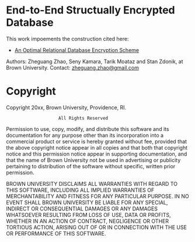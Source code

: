 # End-to-End Structually Encrypted Database

This work impoements the construction cited here:
* [An Optimal Relational Database Encryption Scheme](https://eprint.iacr.org/2020/274)

Authors: Zheguang Zhao, Seny Kamara, Tarik Moataz and Stan Zdonik, at Brown University.
Contact: zheguang.zhao@gmail.com

# Copyright
Copyright 20xx, Brown University, Providence, RI.

                        All Rights Reserved

Permission to use, copy, modify, and distribute this software and
its documentation for any purpose other than its incorporation into a
commercial product or service is hereby granted without fee, provided
that the above copyright notice appear in all copies and that both
that copyright notice and this permission notice appear in supporting
documentation, and that the name of Brown University not be used in
advertising or publicity pertaining to distribution of the software
without specific, written prior permission.

BROWN UNIVERSITY DISCLAIMS ALL WARRANTIES WITH REGARD TO THIS SOFTWARE,
INCLUDING ALL IMPLIED WARRANTIES OF MERCHANTABILITY AND FITNESS FOR ANY
PARTICULAR PURPOSE.  IN NO EVENT SHALL BROWN UNIVERSITY BE LIABLE FOR
ANY SPECIAL, INDIRECT OR CONSEQUENTIAL DAMAGES OR ANY DAMAGES
WHATSOEVER RESULTING FROM LOSS OF USE, DATA OR PROFITS, WHETHER IN AN
ACTION OF CONTRACT, NEGLIGENCE OR OTHER TORTIOUS ACTION, ARISING OUT OF
OR IN CONNECTION WITH THE USE OR PERFORMANCE OF THIS SOFTWARE.
